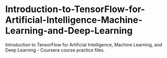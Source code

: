 # Introduction-to-TensorFlow-for-Artificial-Intelligence-Machine-Learning-and-Deep-Learning
Introduction to TensorFlow for Artificial Intelligence, Machine Learning, and Deep Learning - Coursera course practice files.
